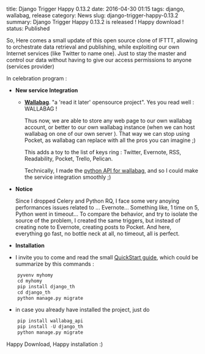 title: Django Trigger Happy 0.13.2
date: 2016-04-30 01:15
tags: django, wallabag, release
category: News
slug: django-trigger-happy-0.13.2
summary: Django Trigger Happy 0.13.2 is released ! Happy download !
status: Published


So, Here comes a small update of this open source clone of IFTTT, allowing to orchestrate data retrieval and publishing, while exploiting our own Internet services (like Twitter to name one). Just to stay the master and control our data without having to give our access permissions to anyone (services provider)

In celebration program :


* **New service Integration** 

  * [**Wallabag**](https://www.wallabag.org). "a 'read it later' opensource project". Yes you read well : WALLABAG ! 

    Thus now, we are able to store any web page to our own wallabag account, or better to our own wallabag instance (when we can host wallabag on one of our own server ). That way we can stop using Pocket, as wallabag can replace with all the pros you can imagine ;)

    This adds a toy to the list of keys ring : Twitter, Evernote, RSS, Readability, Pocket, Trello, Pelican. 

    Technically, I made the [python API for wallabag](https://github.com/foxmask/wallabag_api), and so I could make the service integration smoothly ;)

* **Notice**
  
  Since I dropped Celery and Python RQ, I face some very anoying performances issues related to ... Evernote... Something like, 1 time on 5, Python went in timeout... To compare the behavior, and try to isolate the source of the problem, I created the same triggers, but instead of creating note to Evernote, creating posts to Pocket. And here, everything go fast, no bottle neck at all, no timeout, all is perfect.


* **Installation**

 * I invite you to come and read the small [QuickStart guide](http://trigger-happy.readthedocs.org/en/latest/quickstart.html), which could be summarize by this commands :

```python
    pyvenv myhomy
    cd myhomy
    pip install django_th
    cd django_th
    python manage.py migrate
```

 * in case you already have installed the project, just do 

```python
    pip install wallabag_api
    pip install -U django_th
    python manage.py migrate
```


Happy Download, Happy installation :)
